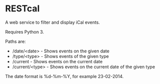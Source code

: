 RESTcal
=======

A web service to filter and display iCal events.

Requires Python 3. 

Paths are:

  * /date/&lt;date&gt; - Shows events on the given date
  * /type/&lt;type&gt; - Shows events of the given type 
  * /current - Shows events on the current date
  * /current/&lt;type&gt; - Shows events on the current date of the given type
  
The date format is %d-%m-%Y, for example 23-02-2014.
